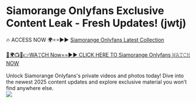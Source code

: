 # Siamorange Onlyfans Exclusive Content Leak - Fresh Updates! (jwtj)

🔥 ACCESS NOW 🌍==►► <a href="https://tinyurl.com/kvy9nzfs" rel="nofollow">Siamorange Onlyfans Latest Collection</a>
<br><br>
[🔴🌍📺📱👉WA𝚃CH Now==►► CLICK HERE TO Siamorange Onlyfans 𝚆𝙰𝚃𝙲𝙷 NOW](https://tinyurl.com/kvy9nzfs)
<br><br>
Unlock Siamorange Onlyfans's private videos and photos today! Dive into the newest 2025 content updates and explore exclusive material you won’t find anywhere else.
<br>
<a href="https://tinyurl.com/kvy9nzfs" rel="nofollow" data-target="animated-image.originalLink"><img src="https://camo.githubusercontent.com/8a4f000d20f83aca3bf7ec5f350d767afa0574a8a352519fd8cfa583a6f93a33/68747470733a2f2f692e696d6775722e636f6d2f644a486b345a712e676966" data-canonical-src="https://i.imgur.com/dJHk4Zq.gif" style="max-width: 100%; display: inline-block;" data-target="animated-image.originalImage"></a>
<br>
